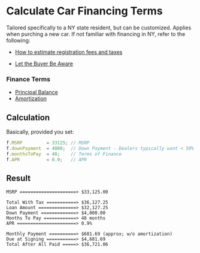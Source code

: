 # Calculate Car Financing Terms


Tailored specifically to a NY state resident, but can be customized. Applies when purching a new car. If not familiar with financing in NY, refer to the following:


- [How to estimate registration fees and taxes](https://dmv.ny.gov/registration/how-estimate-registration-fees-and-taxes)

- [Let the Buyer Be Aware](https://dmv.ny.gov/brochure/let-buyer-be-aware)


### Finance Terms
- [Principal Balance](https://www.investopedia.com/terms/p/principal.asp)
- [Amortization](https://www.consumerfinance.gov/ask-cfpb/what-is-amortization-and-how-could-it-affect-my-auto-loan-en-771/)



## Calculation
Basically, provided you set:

```javascript
f.MSRP         = 33125; // MSRP
f.downPayment  = 4000;  // Down Payment - Dealers typically want < 50%
f.monthsToPay  = 48;    // Terms of Finance
f.APR          = 0.9;   // APR
````

## Result

```text
MSRP =====================> $33,125.00

Total With Tax ===========> $36,127.25
Loan Amount ==============> $32,127.25
Down Payment =============> $4,000.00
Months To Pay ============> 48 months
APR ======================> 0.9%

Monthly Payment ==========> $681.69 (approx; w/o amortization)
Due at Signing ===========> $4,681.69
Total After All Paid =====> $36,721.06
```